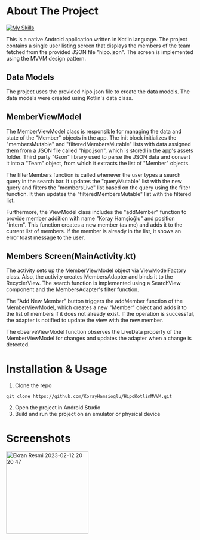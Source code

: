 # About The Project

[![My Skills](https://skillicons.dev/icons?i=kotlin,androidstudio&theme=light)](https://skillicons.dev)

This is a native Android application written in Kotlin language. The project contains a single user listing screen that displays the members of the team fetched from the provided JSON file "hipo.json". The screen is implemented using the MVVM design pattern.

## Data Models

The project uses the provided hipo.json file to create the data models. The data models were created using Kotlin's data class.

## MemberViewModel

The MemberViewModel class is responsible for managing the data and state of the "Member" objects in the app. The init block initializes the "membersMutable" and "filteredMembersMutable" lists with data assigned them from a JSON file called "hipo.json", which is stored in the app's assets folder. Third party "Gson" library used to parse the JSON data and convert it into a "Team" object, from which it extracts the list of "Member" objects.

The filterMembers function is called whenever the user types a search query in the search bar. It updates the "queryMutable" list with the new query and filters the "membersLive" list based on the query using the filter function. It then updates the "filteredMembersMutable" list with the filtered list.

Furthermore, the ViewModel class includes the "addMember" function to provide member addition with name "Koray Hamşioğlu" and position "intern". This function creates a new member (as me) and adds it to the current list of members. If the member is already in the list, it shows an error toast message to the user.

## Members Screen(MainActivity.kt)

The activity sets up the MemberViewModel object via ViewModelFactory class. Also, the activity creates MembersAdapter and binds it to the RecyclerView. The search function is implemented using a SearchView component and the MembersAdapter's filter function.

The "Add New Member" button triggers the addMember function of the MemberViewModel, which creates a new "Member" object and adds it to the list of members if it does not already exist. If the operation is successful, the adapter is notified to update the view with the new member.

The observeViewModel function observes the LiveData property of the MemberViewModel for changes and updates the adapter when a change is detected.

# Installation & Usage

1. Clone the repo 
  ```$ 
git clone https://github.com/KorayHamsioglu/HipoKotlinMVVM.git
```
2. Open the project in Android Studio
3. Build and run the project on an emulator or physical device

# Screenshots

<img width="220" alt="Ekran Resmi 2023-02-12 20 20 47" src="https://user-images.githubusercontent.com/87299676/232332288-b25a5d8a-30fa-43b6-8ac0-b7c0e43423d2.png"> 



